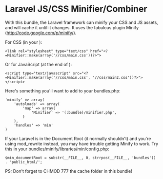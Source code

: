 Laravel JS/CSS Minifier/Combiner
================
With this bundle, the Laravel framework can minify your CSS and JS assets, and will cache it until it changes.
It uses the fabulous plugin Minify (http://code.google.com/p/minify/).

For CSS (in your <head>):

    <link rel="stylesheet" type="text/css" href="<?=Minifier::make(array('//css/main.css'))?>">

Or for JavaScript (at the end of <body>):

    <script type="text/javascript" src="<?=Minifier::make(array('//css/main.css', '//css/main2.css'))?>"></script>

Here's something you'll want to add to your bundles.php:

    'minify' => array(
        'autoloads' => array(
            'map' => array(
                'Minifier' => '(:bundle)/minifier.php',
            )
        ),
        'handles' => 'min'
    )

If your Laravel is in the Document Root (it normally shouldn't) and you're using mod_rewrite instead, 
you may have trouble getting Minify to work. Try this in your bundles/minify/libraries/min/config.php:

    $min_documentRoot = substr(__FILE__, 0, strrpos(__FILE__, 'bundles')) . 'public_html/';

PS: Don't forget to CHMOD 777 the cache folder in this bundle!
